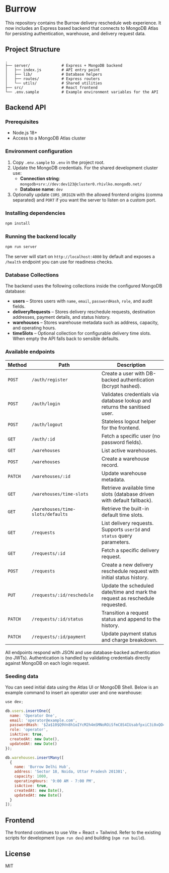 # Burrow

This repository contains the Burrow delivery reschedule web experience. It now includes an Express based backend that connects to MongoDB Atlas for persisting authentication, warehouse, and delivery request data.

## Project Structure

```
.
├── server/              # Express + MongoDB backend
│   ├── index.js         # API entry point
│   ├── lib/             # Database helpers
│   ├── routes/          # Express routers
│   └── utils/           # Shared utilities
├── src/                 # React frontend
└── .env.sample          # Example environment variables for the API
```

## Backend API

### Prerequisites

- Node.js 18+
- Access to a MongoDB Atlas cluster

### Environment configuration

1. Copy `.env.sample` to `.env` in the project root.
2. Update the MongoDB credentials. For the shared development cluster use:
   - **Connection string**: `mongodb+srv://dev:dev123@cluster0.rhivlko.mongodb.net/`
   - **Database name**: `dev`
3. Optionally update `CORS_ORIGIN` with the allowed frontend origins (comma separated) and `PORT` if you want the server to listen on a custom port.

### Installing dependencies

```bash
npm install
```

### Running the backend locally

```bash
npm run server
```

The server will start on `http://localhost:4000` by default and exposes a `/health` endpoint you can use for readiness checks.

### Database Collections

The backend uses the following collections inside the configured MongoDB database:

- **users** – Stores users with `name`, `email`, `passwordHash`, `role`, and audit fields.
- **deliveryRequests** – Stores delivery reschedule requests, destination addresses, payment details, and status history.
- **warehouses** – Stores warehouse metadata such as address, capacity, and operating hours.
- **timeSlots** – Optional collection for configurable delivery time slots. When empty the API falls back to sensible defaults.

### Available endpoints

| Method | Path | Description |
| ------ | ---- | ----------- |
| `POST` | `/auth/register` | Create a user with DB-backed authentication (bcrypt hashed). |
| `POST` | `/auth/login` | Validates credentials via database lookup and returns the sanitised user. |
| `POST` | `/auth/logout` | Stateless logout helper for the frontend. |
| `GET` | `/auth/:id` | Fetch a specific user (no password fields). |
| `GET` | `/warehouses` | List active warehouses. |
| `POST` | `/warehouses` | Create a warehouse record. |
| `PATCH` | `/warehouses/:id` | Update warehouse metadata. |
| `GET` | `/warehouses/time-slots` | Retrieve available time slots (database driven with default fallback). |
| `GET` | `/warehouses/time-slots/defaults` | Retrieve the built-in default time slots. |
| `GET` | `/requests` | List delivery requests. Supports `userId` and `status` query parameters. |
| `GET` | `/requests/:id` | Fetch a specific delivery request. |
| `POST` | `/requests` | Create a new delivery reschedule request with initial status history. |
| `PUT` | `/requests/:id/reschedule` | Update the scheduled date/time and mark the request as reschedule requested. |
| `PATCH` | `/requests/:id/status` | Transition a request status and append to the history. |
| `PATCH` | `/requests/:id/payment` | Update payment status and charge breakdown. |

All endpoints respond with JSON and use database-backed authentication (no JWTs). Authentication is handled by validating credentials directly against MongoDB on each login request.

### Seeding data

You can seed initial data using the Atlas UI or MongoDB Shell. Below is an example command to insert an operator user and one warehouse:

```javascript
use dev;

db.users.insertOne({
  name: 'Operator One',
  email: 'operator@example.com',
  passwordHash: '$2a$10$Q9Vn8h1oIYcM2h4mSMNoROiSfmC8S4IUsabfpxiC3i0xQO4kibUti', // password: Passw0rd!
  role: 'operator',
  isActive: true,
  createdAt: new Date(),
  updatedAt: new Date()
});

db.warehouses.insertMany([
  {
    name: 'Burrow Delhi Hub',
    address: 'Sector 18, Noida, Uttar Pradesh 201301',
    capacity: 1000,
    operatingHours: '9:00 AM - 7:00 PM',
    isActive: true,
    createdAt: new Date(),
    updatedAt: new Date()
  }
]);
```

## Frontend

The frontend continues to use Vite + React + Tailwind. Refer to the existing scripts for development (`npm run dev`) and building (`npm run build`).

## License

MIT
